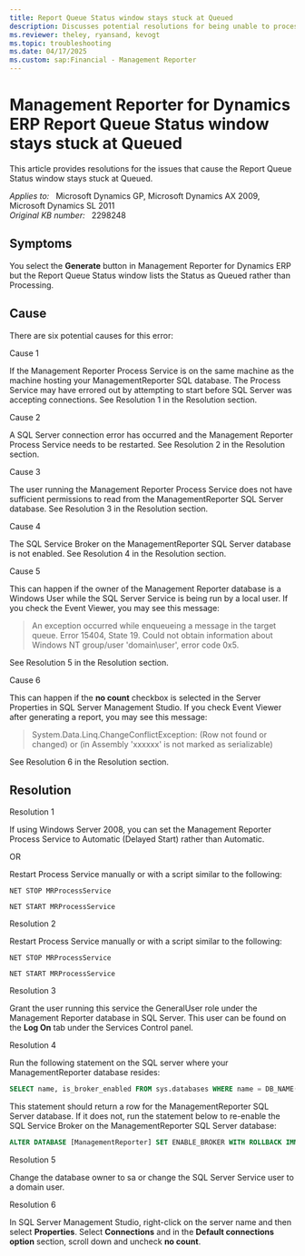 ```yaml
---
title: Report Queue Status window stays stuck at Queued
description: Discusses potential resolutions for being unable to process reports through Management Reporter.
ms.reviewer: theley, ryansand, kevogt
ms.topic: troubleshooting
ms.date: 04/17/2025
ms.custom: sap:Financial - Management Reporter
---
```

# Management Reporter for Dynamics ERP Report Queue Status window stays stuck at Queued

This article provides resolutions for the issues that cause the Report Queue Status window stays stuck at Queued.

_Applies to:_ &nbsp; Microsoft Dynamics GP, Microsoft Dynamics AX 2009, Microsoft Dynamics SL 2011  
_Original KB number:_ &nbsp; 2298248

## Symptoms

You select the **Generate** button in Management Reporter for Dynamics ERP but the Report Queue Status window lists the Status as Queued rather than Processing.

## Cause

There are six potential causes for this error:

Cause  1

If the Management Reporter Process Service is on the same machine as the machine hosting your ManagementReporter SQL database. The Process Service may have errored out by attempting to start before SQL Server was accepting connections. See Resolution 1 in the Resolution section.

Cause 2

A SQL Server connection error has occurred and the Management Reporter Process Service needs to be restarted. See Resolution 2 in the Resolution section.

Cause 3

The user running the Management Reporter Process Service does not have sufficient permissions to read from the ManagementReporter SQL Server database. See Resolution 3 in the Resolution section.

Cause 4

The SQL Service Broker on the ManagementReporter SQL Server database is not enabled. See Resolution 4 in the Resolution section.

Cause 5

This can happen if the owner of the Management Reporter database is a Windows User while the SQL Server Service is being run by a local user. If you check the Event Viewer, you may see this message:

> An exception occurred while enqueueing a message in the target queue. Error 15404, State 19. Could not obtain information about Windows NT group/user 'domain\user', error code 0x5.

See Resolution 5 in the Resolution section.

Cause 6

This can happen if the **no count** checkbox is selected in the Server Properties in SQL Server Management Studio. If you check Event Viewer after generating a report, you may see this message:

> System.Data.Linq.ChangeConflictException: (Row not found or changed) or (in Assembly 'xxxxxx' is not marked as serializable)

See Resolution 6 in the Resolution section.

## Resolution

Resolution 1

If using Windows Server 2008, you can set the Management Reporter Process Service to Automatic (Delayed Start) rather than Automatic.

OR

Restart Process Service manually or with a script similar to the following:

```console
NET STOP MRProcessService

NET START MRProcessService
```

Resolution 2

Restart Process Service manually or with a script similar to the following:

```console
NET STOP MRProcessService

NET START MRProcessService
```

Resolution 3

Grant the user running this service the GeneralUser role under the Management Reporter database in SQL Server. This user can be found on the **Log On** tab under the Services Control panel.

Resolution 4

Run the following statement on the SQL server where your ManagementReporter database resides:

```sql
SELECT name, is_broker_enabled FROM sys.databases WHERE name = DB_NAME() AND is_broker_enabled = 1
```

This statement should return a row for the ManagementReporter SQL Server database. If it does not, run the statement below to re-enable the SQL Service Broker on the ManagementReporter SQL Server database:

```sql
ALTER DATABASE [ManagementReporter] SET ENABLE_BROKER WITH ROLLBACK IMMEDIATE;
```

Resolution 5

Change the database owner to sa or change the SQL Server Service user to a domain user.

Resolution 6

In SQL Server Management Studio, right-click on the server name and then select **Properties**. Select **Connections** and in the **Default connections option** section, scroll down and uncheck **no count**.
